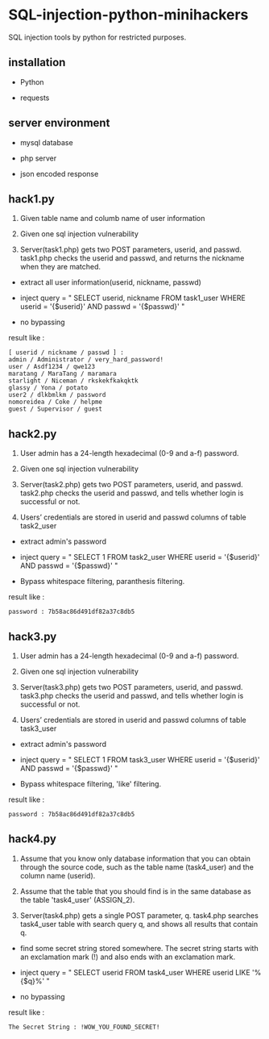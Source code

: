 # SQL-injection-python-minihackers
SQL injection tools by python for restricted purposes.
## installation
- Python

- requests

## server environment
- mysql database

- php server

- json encoded response

## hack1.py

1. Given table name and columb name of user information

2. Given one sql injection vulnerability

3. Server(task1.php) gets two POST parameters, userid, and passwd. task1.php checks the userid and passwd, and returns the nickname when they are matched.

- extract all user information(userid, nickname, passwd)

- inject query = " SELECT userid, nickname FROM task1_user WHERE userid = '{$userid}' AND passwd = '{$passwd}' "

- no bypassing

result like :

```
[ userid / nickname / passwd ] :
admin / Administrator / very_hard_password!
user / Asdf1234 / qwe123
maratang / MaraTang / maramara
starlight / Niceman / rkskekfkakqktk
glassy / Yona / potato
user2 / dlkbmlkm / password
nomoreidea / Coke / helpme
guest / Supervisor / guest
```

## hack2.py

1. User admin has a 24-length hexadecimal (0-9 and a-f) password. 

2. Given one sql injection vulnerability

3. Server(task2.php) gets two POST parameters, userid, and passwd. task2.php checks the userid and passwd, and tells whether login is successful or not.

4. Users’ credentials are stored in userid and passwd columns of table task2_user

- extract admin's password

- inject query = " SELECT 1 FROM task2_user WHERE userid = '{$userid}' AND passwd = '{$passwd}' "

- Bypass whitespace filtering, paranthesis filtering.

result like :

```
password : 7b58ac86d491df82a37c8db5
```

## hack3.py

1. User admin has a 24-length hexadecimal (0-9 and a-f) password. 

2. Given one sql injection vulnerability

3. Server(task3.php) gets two POST parameters, userid, and passwd. task3.php checks the userid and passwd, and tells whether login is successful or not.

4. Users’ credentials are stored in userid and passwd columns of table task3_user

- extract admin's password

- inject query = " SELECT 1 FROM task3_user WHERE userid = '{$userid}' AND passwd = '{$passwd}' "

- Bypass whitespace filtering, 'like' filtering.

result like :

```
password : 7b58ac86d491df82a37c8db5
```

## hack4.py

1. Assume that you know only database information that you can obtain through the source code, such as the table name (task4_user) and the column name (userid).

2. Assume that the table that you should find is in the same database as the table 'task4_user' (ASSIGN_2).

3. Server(task4.php) gets a single POST parameter, q. task4.php searches task4_user table with search query q, and shows all results that contain q.

- find some secret string stored somewhere. The secret string starts with an exclamation mark (!) and also ends with an exclamation mark.

- inject query = " SELECT userid FROM task4_user WHERE userid LIKE '%{$q}%' "

- no bypassing

result like :

```
The Secret String : !WOW_YOU_FOUND_SECRET!
```
